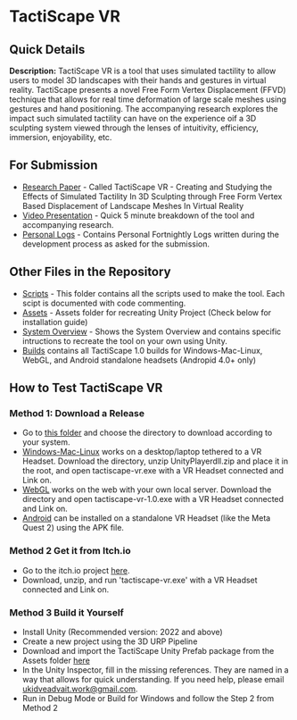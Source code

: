 # TactiScape VR

## Quick Details
**Description:** TactiScape VR is a tool that uses simulated tactility to allow users to model 3D landscapes with their hands and gestures in virtual reality. TactiScape presents a novel Free Form Vertex Displacement (FFVD) technique that allows for real time deformation of large scale meshes using gestures and hand positioning. The accompanying research explores the impact such simulated tactility can have on the experience oif a 3D sculpting system viewed through the lenses of intuitivity, efficiency, immersion, enjoyability, etc.

## For Submission
- [Research Paper](https://github.com/AdvaitU/tactiscape-vr/blob/main/AdvaitUkidve-TactiScapeVR-ThesisThesis.pdf) - Called TactiScape VR - Creating and Studying the Effects of Simulated Tactility In 3D Sculpting through Free Form Vertex Based Displacement of Landscape Meshes In Virtual Reality
- [Video Presentation](https://www.youtube.com/watch?v=_FOe3XUQhgI) - Quick 5 minute breakdown of the tool and accompanying research.
- [Personal Logs](./Personal_Logs/Personal_Logs.md) - Contains Personal Fortnightly Logs written during the development process as asked for the submission.

## Other Files in the Repository
- [Scripts](./Scripts/) - This folder contains all the scripts used to make the tool. Each scipt is documented with code commenting.
- [Assets](./Assets/) - Assets folder for recreating Unity Project (Check below for installation guide)
- [System Overview](./Scripts/SystemOverview.png) - Shows the System Overview and contains specific intructions to recreate the tool on your own using Unity.
- [Builds](./Builds/) contains all TactiScape 1.0 builds for Windows-Mac-Linux, WebGL, and Android standalone headsets (Andropid 4.0+ only)


## How to Test TactiScape VR

### Method 1: Download a Release
- Go to [this folder](./Builds/) and choose the directory to download according to your system.
- [Windows-Mac-Linux](./Builds/Windows-Mac-Linux) works on a desktop/laptop tethered to a VR Headset. Download the directory, unzip UnityPlayerdll.zip and place it in the root, and open tactiscape-vr.exe with a VR Headset connected and Link on.
- [WebGL](./Builds/WebGL) works on the web with your own local server. Download the directory and open tactiscape-vr-1.0.exe with a VR Headset connected and Link on.
- [Android](./Builds/WebGL) can be installed on a standalone VR Headset (like the Meta Quest 2) using the APK file.

### Method 2 Get it from Itch.io
- Go to the itch.io project [here](https://advaitu.itch.io/tactiscape-vr).
- Download, unzip, and run 'tactiscape-vr.exe' with a VR Headset connected and Link on.

### Method 3 Build it Yourself
- Install Unity (Recommended version: 2022 and above)
- Create a new project using the 3D URP Pipeline
- Download and import the TactiScape Unity Prefab package from the Assets folder [here](./Assets/tactiscape1.0_prefabs.unitypackage)
- In the Unity Inspector, fill in the missing references. They are named in a way that allows for quick understanding. If you need help, please email ukidveadvait.work@gmail.com.
- Run in Debug Mode or Build for Windows and follow the Step 2 from Method 2


